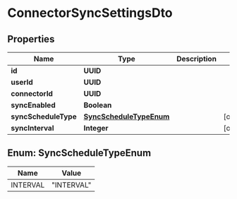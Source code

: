 

# ConnectorSyncSettingsDto


## Properties

| Name | Type | Description | Notes |
|------------ | ------------- | ------------- | -------------|
|**id** | **UUID** |  |  |
|**userId** | **UUID** |  |  |
|**connectorId** | **UUID** |  |  |
|**syncEnabled** | **Boolean** |  |  |
|**syncScheduleType** | [**SyncScheduleTypeEnum**](#SyncScheduleTypeEnum) |  |  [optional] |
|**syncInterval** | **Integer** |  |  [optional] |



## Enum: SyncScheduleTypeEnum

| Name | Value |
|---- | -----|
| INTERVAL | &quot;INTERVAL&quot; |



